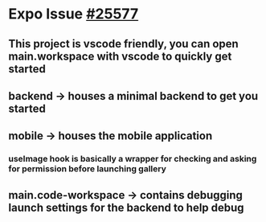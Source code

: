 # Expo Issue [#25577](https://github.com/expo/expo/issues/25577)

## This project is vscode friendly, you can open main.workspace with vscode to quickly get started

## backend -> houses a minimal backend to get you started

## mobile -> houses the mobile application

### useImage hook is basically a wrapper for checking and asking for permission before launching gallery

## main.code-workspace -> contains debugging launch settings for the backend to help debug
